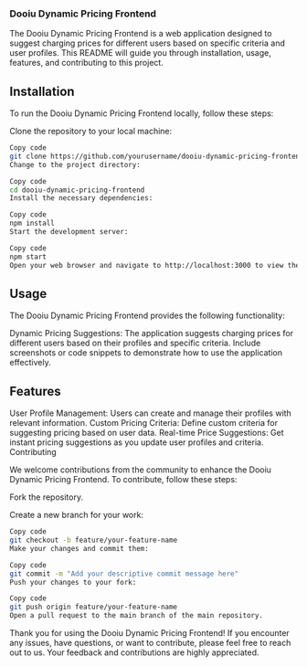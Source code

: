 ### Dooiu Dynamic Pricing Frontend
The Dooiu Dynamic Pricing Frontend is a web application designed to suggest charging prices for different users based on specific criteria and user profiles. This README will guide you through installation, usage, features, and contributing to this project.

## Installation
To run the Dooiu Dynamic Pricing Frontend locally, follow these steps:

Clone the repository to your local machine:

```bash
Copy code
git clone https://github.com/yourusername/dooiu-dynamic-pricing-frontend.git
Change to the project directory:
```

```bash
Copy code
cd dooiu-dynamic-pricing-frontend
Install the necessary dependencies:
```

```bash
Copy code
npm install
Start the development server:
```

```bash
Copy code
npm start
Open your web browser and navigate to http://localhost:3000 to view the application.
```

## Usage
The Dooiu Dynamic Pricing Frontend provides the following functionality:

Dynamic Pricing Suggestions: The application suggests charging prices for different users based on their profiles and specific criteria.
Include screenshots or code snippets to demonstrate how to use the application effectively.

## Features
User Profile Management: Users can create and manage their profiles with relevant information.
Custom Pricing Criteria: Define custom criteria for suggesting pricing based on user data.
Real-time Price Suggestions: Get instant pricing suggestions as you update user profiles and criteria.
Contributing

We welcome contributions from the community to enhance the Dooiu Dynamic Pricing Frontend. To contribute, follow these steps:

Fork the repository.

Create a new branch for your work:

```bash
Copy code
git checkout -b feature/your-feature-name
Make your changes and commit them:
```

```bash
Copy code
git commit -m "Add your descriptive commit message here"
Push your changes to your fork:
```

```bash
Copy code
git push origin feature/your-feature-name
Open a pull request to the main branch of the main repository.
```

Thank you for using the Dooiu Dynamic Pricing Frontend! If you encounter any issues, have questions, or want to contribute, please feel free to reach out to us. Your feedback and contributions are highly appreciated.